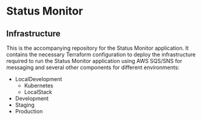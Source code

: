 # Status Monitor

## Infrastructure

This is the accompanying repository for the Status Monitor application.
It contains the necessary Terraform configuration to deploy the infrastructure required to run the Status Monitor application using AWS SQS/SNS for messaging and several other components for different environments:

- LocalDevelopment
  - Kubernetes
  - LocalStack
- Development
- Staging
- Production